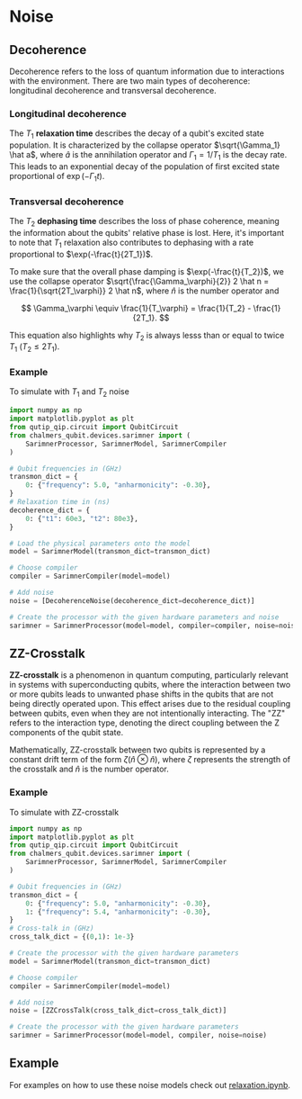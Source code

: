 # Noise

## Decoherence

Decoherence refers to the loss of quantum information due to interactions with the environment. There are two main types of decoherence: longitudinal decoherence and transversal decoherence.

### Longitudinal decoherence

The $T_1$ **relaxation time** describes the decay of a qubit's excited state population. It is characterized by the collapse operator $\sqrt{\Gamma_1} \hat a$, where $\hat a$ is the annihilation operator and $\Gamma_1 = 1/T_1$ is the decay rate. This leads to an exponential decay of the population of first excited state proportional of $\exp(-\Gamma_1 t)$.

### Transversal decoherence

The $T_2$ **dephasing time** describes the loss of phase coherence, meaning the information about the qubits' relative phase is lost. Here, it's important to note that $T_1$ relaxation also contributes to dephasing with a rate proportional to $\exp(-\frac{t}{2T_1})$.

To make sure that the overall phase damping is $\exp(-\frac{t}{T_2})$, we use the collapse operator $\sqrt{\frac{\Gamma_\varphi}{2}} 2 \hat n = \frac{1}{\sqrt{2T_\varphi}} 2 \hat n$, where $\hat n$ is the number operator and

$$
\Gamma_\varphi \equiv \frac{1}{T_\varphi} = \frac{1}{T_2} - \frac{1}{2T_1}.
$$

This equation also highlights why $T_2$ is always lesss than or equal to twice $T_1$ $(T_2\leq 2T_1)$.

### Example

To simulate with $T_1$ and $T_2$ noise

```py
import numpy as np
import matplotlib.pyplot as plt
from qutip_qip.circuit import QubitCircuit
from chalmers_qubit.devices.sarimner import (
    SarimnerProcessor, SarimnerModel, SarimnerCompiler
)

# Qubit frequencies in (GHz)
transmon_dict = {
    0: {"frequency": 5.0, "anharmonicity": -0.30},
}
# Relaxation time in (ns)
decoherence_dict = {
    0: {"t1": 60e3, "t2": 80e3},
}

# Load the physical parameters onto the model
model = SarimnerModel(transmon_dict=transmon_dict)

# Choose compiler
compiler = SarimnerCompiler(model=model)

# Add noise
noise = [DecoherenceNoise(decoherence_dict=decoherence_dict)]

# Create the processor with the given hardware parameters and noise
sarimner = SarimnerProcessor(model=model, compiler=compiler, noise=noise)
```

## ZZ-Crosstalk

**ZZ-crosstalk** is a phenomenon in quantum computing, particularly relevant in systems with superconducting qubits, where the interaction between two or more qubits leads to unwanted phase shifts in the qubits that are not being directly operated upon. This effect arises due to the residual coupling between qubits, even when they are not intentionally interacting. The "ZZ" refers to the interaction type, denoting the direct coupling between the Z components of the qubit state.

Mathematically, ZZ-crosstalk between two qubits is represented by a constant drift term of the form $\zeta(\hat n \otimes \hat n)$, where $\zeta$ represents the strength of the crosstalk and $\hat n$ is the number operator.

### Example

To simulate with ZZ-crosstalk

```py
import numpy as np
import matplotlib.pyplot as plt
from qutip_qip.circuit import QubitCircuit
from chalmers_qubit.devices.sarimner import (
    SarimnerProcessor, SarimnerModel, SarimnerCompiler
)

# Qubit frequencies in (GHz)
transmon_dict = {
    0: {"frequency": 5.0, "anharmonicity": -0.30},
    1: {"frequency": 5.4, "anharmonicity": -0.30},
}
# Cross-talk in (GHz)
cross_talk_dict = {(0,1): 1e-3}

# Create the processor with the given hardware parameters
model = SarimnerModel(transmon_dict=transmon_dict)

# Choose compiler
compiler = SarimnerCompiler(model=model)

# Add noise
noise = [ZZCrossTalk(cross_talk_dict=cross_talk_dict)]

# Create the processor with the given hardware parameters
sarimner = SarimnerProcessor(model=model, compiler, noise=noise)
```

## Example

For examples on how to use these noise models check out [relaxation.ipynb](https://github.com/aqp-mc2-chalmers/chalmers-qubit/blob/main/docs/examples/relaxation.ipynb).
